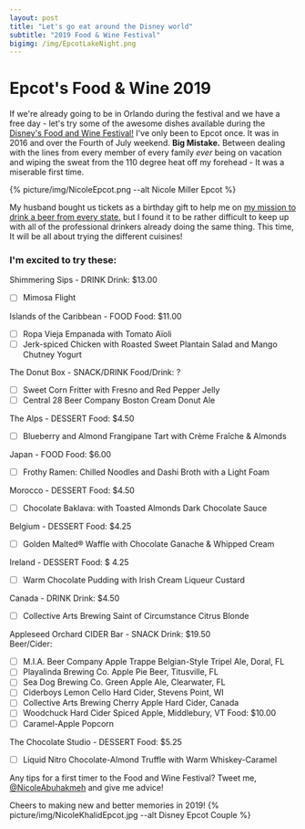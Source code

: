 ```yaml
---
layout: post
title: "Let's go eat around the Disney world"
subtitle: "2019 Food & Wine Festival"
bigimg: /img/EpcotLakeNight.png
---
```


# Epcot's Food & Wine 2019

If we're already going to be in Orlando during the festival and we have a free day - let's try some of the awesome dishes available during the 
[Disney's Food and Wine Festival!](https://disneyworld.disney.go.com/dining/epcot/food-wine-marketplaces/) 
I've only been to Epcot once. It was in 2016 and over the Fourth of July weekend. **Big Mistake.** 
Between dealing with the lines from every member of every family *ever* being on vacation and wiping the sweat from the 110 degree heat off my forehead - It was a miserable first time.  

{% picture/img/NicoleEpcot.png --alt Nicole Miller Epcot %}

 My husband bought us tickets as a birthday gift to help me on [my mission to drink a beer from every state.](https://www.wanderinglush.com/2017-05-20-untappd-data/) but I found it to be rather difficult to keep up with all of the professional drinkers already doing the same thing.  This time, It will be all about trying the different cuisines! 

### I'm excited to try these: 

Shimmering Sips - DRINK
Drink: $13.00
- [ ] Mimosa Flight

Islands of the Caribbean - FOOD
Food: $11.00
- [ ] Ropa Vieja Empanada with Tomato Aïoli
- [ ] Jerk-spiced Chicken with Roasted Sweet Plantain Salad and Mango Chutney Yogurt

The Donut Box - SNACK/DRINK
Food/Drink: ?
- [ ] Sweet Corn Fritter with Fresno and Red Pepper Jelly
- [ ] Central 28 Beer Company Boston Cream Donut Ale

The Alps - DESSERT
Food: $4.50
- [ ] Blueberry and Almond Frangipane Tart with Crème Fraîche & Almonds	

Japan - FOOD
Food: $6.00
- [ ] Frothy Ramen: Chilled Noodles and Dashi Broth with a Light Foam

Morocco - DESSERT
Food: $4.50
- [ ] Chocolate Baklava: with Toasted Almonds  Dark Chocolate Sauce

Belgium - DESSERT
Food: $4.25
- [ ] Golden Malted® Waffle with Chocolate Ganache & Whipped Cream

Ireland - DESSERT
Food: $ 4.25
- [ ] Warm Chocolate Pudding with Irish Cream Liqueur Custard

Canada - DRINK
Drink: $4.50
- [ ] Collective Arts Brewing Saint of Circumstance Citrus Blonde

Appleseed Orchard CIDER Bar - SNACK
Drink: $19.50	
Beer/Cider:
- [ ] M.I.A. Beer Company Apple Trappe Belgian-Style Tripel Ale, Doral, FL
- [ ] Playalinda Brewing Co. Apple Pie Beer, Titusville, FL
- [ ] Sea Dog Brewing Co. Green Apple Ale, Clearwater, FL
- [ ] Ciderboys Lemon Cello Hard Cider, Stevens Point, WI
- [ ] Collective Arts Brewing Cherry Apple Hard Cider, Canada
- [ ] Woodchuck Hard Cider Spiced Apple, Middlebury, VT
Food: $10.00
- [ ] Caramel-Apple Popcorn

The Chocolate Studio - DESSERT
Food: $5.25
- [ ]  Liquid Nitro Chocolate-Almond Truffle with Warm Whiskey-Caramel



Any tips for a first timer to the Food and Wine Festival?  Tweet me, [@NicoleAbuhakmeh](https://twitter.com/nicoleabuhakmeh) and give me advice! 

Cheers to making new and better memories in 2019!
{% picture/img/NicoleKhalidEpcot.jpg --alt Disney Epcot Couple %}
